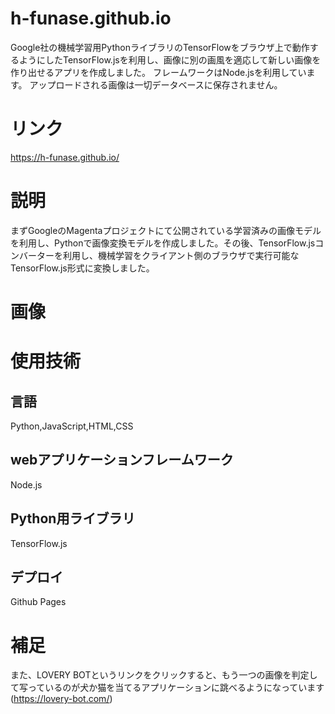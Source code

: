 # h-funase.github.io
Google社の機械学習用PythonライブラリのTensorFlowをブラウザ上で動作するようにしたTensorFlow.jsを利用し、画像に別の画風を適応して新しい画像を作り出せるアプリを作成しました。
フレームワークはNode.jsを利用しています。
アップロードされる画像は一切データベースに保存されません。
# リンク
https://h-funase.github.io/
# 説明
まずGoogleのMagentaプロジェクトにて公開されている学習済みの画像モデルを利用し、Pythonで画像変換モデルを作成しました。その後、TensorFlow.jsコンバーターを利用し、機械学習をクライアント側のブラウザで実行可能なTensorFlow.js形式に変換しました。
# 画像

# 使用技術

## 言語
Python,JavaScript,HTML,CSS

## webアプリケーションフレームワーク
Node.js

##  Python用ライブラリ
TensorFlow.js

## デプロイ
Github Pages
# 補足
また、LOVERY BOTというリンクをクリックすると、もう一つの画像を判定して写っているのが犬か猫を当てるアプリケーションに跳べるようになっています(https://lovery-bot.com/)
